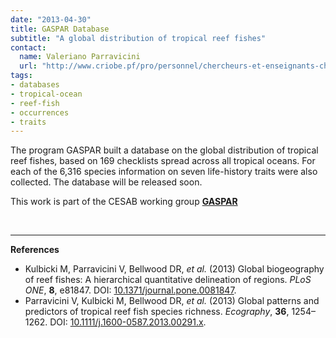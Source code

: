 ```yaml
---
date: "2013-04-30"
title: GASPAR Database
subtitle: "A global distribution of tropical reef fishes"
contact:
  name: Valeriano Parravicini
  url: "http://www.criobe.pf/pro/personnel/chercheurs-et-enseignants-chercheurs/valeriano-parravicini"
tags:
- databases
- tropical-ocean
- reef-fish
- occurrences
- traits
---
```


The program GASPAR built a database on the global distribution of tropical reef fishes, based on 169 checklists spread across all tropical oceans. For each of the 6,316 species information on seven life-history traits were also collected. The database will be released soon.

This work is part of the CESAB working group [**GASPAR**](https://www.fondationbiodiversite.fr/en/the-frb-in-action/programs-and-projects/le-cesab/gaspar/)


<!--more-->

<br />
<hr />

**References**

- Kulbicki M, Parravicini V, Bellwood DR, _et al._ (2013) Global biogeography of reef fishes: A hierarchical quantitative delineation of regions. _PLoS ONE_, **8**, e81847. DOI: [10.1371/journal.pone.0081847](https://doi.org/10.1371/journal.pone.0081847).
- Parravicini V, Kulbicki M, Bellwood DR, _et al._ (2013) Global patterns and predictors of tropical reef fish species richness. _Ecography_, **36**, 1254–1262. DOI: [10.1111/j.1600-0587.2013.00291.x](https://doi.org/10.1111/j.1600-0587.2013.00291.x).
